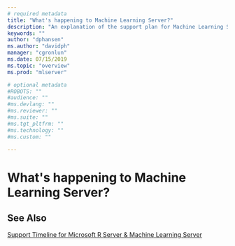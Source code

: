 ```yaml
---
# required metadata
title: "What's happening to Machine Learning Server?"
description: "An explanation of the support plan for Machine Learning Server."
keywords: ""
author: "dphansen"
ms.author: "davidph"
manager: "cgronlun"
ms.date: 07/15/2019
ms.topic: "overview"
ms.prod: "mlserver"

# optional metadata
#ROBOTS: ""
#audience: ""
#ms.devlang: ""
#ms.reviewer: ""
#ms.suite: ""
#ms.tgt_pltfrm: ""
#ms.technology: ""
#ms.custom: ""

---
```


# What's happening to Machine Learning Server?

## See Also

[Support Timeline for Microsoft R Server & Machine Learning Server](resources-servicing-support.md)